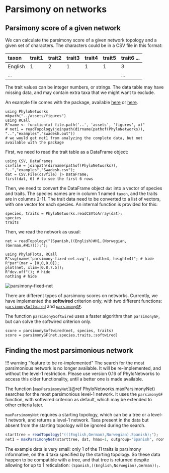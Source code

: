 # Parsimony on networks

## Parsimony score of a given network

We can calculate the parsimony score of a given
network topology and a given set of characters.
The characters could be in a CSV file in this format:

| taxon | trait1 | trait2 | trait3 | trait4 | trait5 | trait6 ...
|:-------|:-------|:-------|:-------|:--------|:--------|:-------
| English      | 1| 2 | 1|   1 |       1 |       3
| ...    |  |   |  |         |              |       ...

The trait values can be integer numbers, or strings.
The data table may have missing data, and may contain extra taxa
that we might want to exclude.

An example file comes with the package, available
[here](https://github.com/juliaphylo/PhyloNetworks/blob/master/examples/Swadesh.csv)
or
[here](https://raw.githubusercontent.com/juliaphylo/PhyloNetworks/master/examples/Swadesh.csv).

```@setup parsimony
using PhyloNetworks
mkpath("../assets/figures")
using RCall
R"name <- function(x) file.path('..', 'assets', 'figures', x)"
# net1 = readTopology(joinpath(dirname(pathof(PhyloNetworks)), "..","examples","swadesh.out"))
# we would get net1 from analyzing the complete data, but not available with the package
```

First, we need to read the trait table as a DataFrame object:

```@repl parsimony
using CSV, DataFrames
csvfile = joinpath(dirname(pathof(PhyloNetworks)), "..","examples","Swadesh.csv");
dat = CSV.File(csvfile) |> DataFrame;
first(dat, 6) # to see the first 6 rows
```

Then, we need to convert the DataFrame object `dat`
into a vector of species and traits.
The species names are in column 1 named `taxon`,
and the traits are in columns 2-11. The trait data need to be
converted to a list of vectors, with one vector for each species.
An internal function is provided for this:

```@repl parsimony
species, traits = PhyloNetworks.readCSVtoArray(dat);
species
traits
```

Then, we read the network as usual:

```@repl parsimony
net = readTopology("(Spanish,((English)#H1,(Norwegian,(German,#H1))));");
```

```@example parsimony
using PhyloPlots, RCall
R"svg(name('parsimony-fixed-net.svg'), width=4, height=4)"; # hide
R"par"(mar = [0,0,0,0]);
plot(net, xlim=[0.8,7.5]);
R"dev.off"(); # hide
nothing # hide
```
![parsimony-fixed-net](../assets/figures/parsimony-fixed-net.svg)

There are different types of parsimony scores on networks.
Currently, we have implemented the **softwired** criterion only,
with two different functions:
[`parsimonySoftwired`](@ref) and
[`parsimonyGF`](@ref).

The function `parsimonySoftwired` uses a faster algorithm than
`parsimonyGF`, but can solve the softwired criterion only.

```@repl parsimony
score = parsimonySoftwired(net, species, traits)
score = parsimonyGF(net,species,traits,:softwired)
```


## Finding the most parsimonious network

!!! warning "feature to be re-implemented"
    The search for the most parsimonious network is no longer available.
    It will be re-implemented, and without the level-1 restriction.
    Please use version 0.16 of PhyloNetworks to access this older functionality,
    until a better one is made available.

The function [`maxParsimonyNet`](@ref PhyloNetworks.maxParsimonyNet) searches
for the most parsimonious level-1 network.
It uses the `parsimonyGF` function, with softwired criterion
as default, which may be extended to other criteria later.

`maxParsimonyNet` requires a starting topology, which can be a tree or a
level-1 network, and returns a level-1 network.
Taxa present in the data but absent from the starting topology
will be ignored during the search.

```julia
starttree = readTopology("(((English,German),Norwegian),Spanish);");
net1 = maxParsimonyNet(starttree, dat, hmax=1, outgroup="Spanish", rootname="swadesh")
```

The example data is very small: only 1 of the 11 traits is parsimony informative,
on the 4 taxa specified by the starting topology. So these data happen
to be compatible with a tree, and that tree is returned despite allowing
for up to 1 reticulation:
`(Spanish,((English,Norwegian),German));`.
